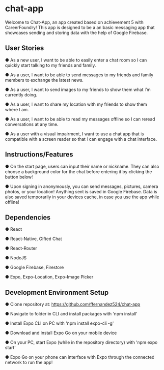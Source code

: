 # chat-app
Welcome to Chat-App, an app created based on achievement 5 with CareerFoundry! This app is designed to be a an basic messaging app that showcases sending and storing data with the help of Google Firebase.

## User Stories
● As a new user, I want to be able to easily enter a chat room so I can quickly start talking to my
friends and family.

● As a user, I want to be able to send messages to my friends and family members to exchange
the latest news.

● As a user, I want to send images to my friends to show them what I’m currently doing.

● As a user, I want to share my location with my friends to show them where I am.

● As a user, I want to be able to read my messages offline so I can reread conversations at any
time.

● As a user with a visual impairment, I want to use a chat app that is compatible with a screen
reader so that I can engage with a chat interface.

## Instructions/Features
● On the start page, users can input their name or nickname. They can also choose a background color for the chat before entering it by clicking the button below!

● Upon signing in anonymously, you can send messages, pictures, camera photos, or your location! Anything sent is saved in Google Firebase. Data is also saved temporarily in your devices cache, in case you use the app while offline!

## Dependencies
● React

● React-Native, Gifted Chat

● React-Router

● NodeJS

● Google Firebase, Firestore

● Expo, Expo-Location, Expo-Image Picker

## Development Environment Setup
● Clone repository at: https://github.com/ffernandez524/chat-app

● Navigate to folder in CLI and install packages with 'npm install'

● Install Expo CLI on PC with 'npm install expo-cli -g'

● Download and install Expo Go on your mobile device

● On your PC, start Expo (while in the repository directory) with 'npm expo start'

● Expo Go on your phone can interface with Expo through the connected network to run the app!
